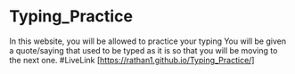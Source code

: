 # Typing_Practice
In this website, you will be allowed to practice your typing You will be given a quote/saying that used to be typed as it is so that you will be moving to the next one.
#LiveLink [https://rathan1.github.io/Typing_Practice/]

